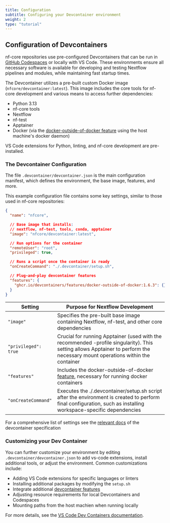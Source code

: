 ```yaml
---
title: Configuration
subtitle: Configuring your Devcontainer environment
weight: 2
type: "tutorial"
---
```


## Configuration of Devcontainers

nf-core repositories use pre-configured Devcontainers that can be run in [GitHub Codespaces](https://github.com/features/codespaces) or locally with VS Code.
These environments ensure all necessary software is available for developing and testing Nextflow pipelines and modules, while maintaining fast startup times.

The Devcontainer utilizes a pre-built custom Docker image (`nfcore/devcontainer:latest`).
This image includes the core tools for nf-core development and various means to access further dependencies:

- Python 3.13
- nf-core tools
- Nextflow
- nf-test
- Apptainer
- Docker (via the [docker-outside-of-docker feature](https://github.com/devcontainers/features/tree/main/src/docker-outside-of-docker) using the host machine's docker daemon)

VS Code extensions for Python, linting, and nf-core development are pre-installed.

### The Devcontainer Configuration

The file `.devcontainer/devcontainer.json` is the main configuration manifest, which defines the environment, the base image, features, and more.

This example configuration file contains some key settings, similar to those used in nf-core repositories:

```json title=".devcontainer/devcontainer.json"
{
  "name": "nfcore",

  // Base image that installs:
  // nextflow, nf-test, tools, conda, apptainer
  "image": "nfcore/devcontainer:latest",

  // Run options for the container
  "remoteUser": "root",
  "privileged": true,

  // Runs a script once the container is ready
  "onCreateCommand": "./.devcontainer/setup.sh",

  // Plug-and-play devcontainer features
  "features": {
    "ghcr.io/devcontainers/features/docker-outside-of-docker:1.6.3": {}
  }
}
```

| Setting              | Purpose for Nextflow Development                                                                                                                                             |
| -------------------- | ---------------------------------------------------------------------------------------------------------------------------------------------------------------------------- |
| `"image"`            | Specifies the pre-built base image containing Nextflow, nf-test, and other core dependencies                                                                                 |
| `"privileged": true` | Crucial for running Apptainer (used with the recommended -profile singularity). This setting allows Apptainer to perform the necessary mount operations within the container |
| `"features"`         | Includes the docker-outside-of-docker [feature](https://containers.dev/implementors/features/), necessary for running docker containers                                      |
| `"onCreateCommand"`  | Executes the ./.devcontainer/setup.sh script after the environment is created to perform final configuration, such as installing workspace-specific dependencies             |

For a comprehensive list of settings see the [relevant docs](https://containers.dev/implementors/json_reference/#general-properties) of the devcontainer specification

### Customizing your Dev Container

You can further customize your environment by editing `.devcontainer/devcontainer.json` to add vs-code extensions, install additional tools, or adjust the environment.
Common customizations include:

- Adding VS Code extensions for specific languages or linters
- Installing additional packages by modifying the `setup.sh`
- Integrate additional [devcontainer features](https://containers.dev/implementors/features/)
- Adjusting resource requirements for local Devcontainers and Codespaces
- Mounting paths from the host machien when running locally

For more details, see the [VS Code Dev Containers documentation](https://code.visualstudio.com/docs/devcontainers/containers).
